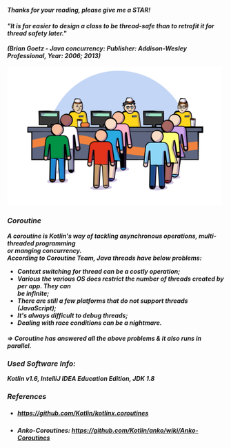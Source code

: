 <strong><em>Thanks for your reading, please give me a STAR!<em><strong>
####  "It is far easier to design a class to be thread-safe than to retrofit it for thread safety later."<br>
(Brian Goetz - Java concurrency: Publisher: Addison-Wesley Professional, Year: 2006; 2013)<br><br>
<img src="img/coroutine.png" height="320" />
<br>
### Coroutine<br>
A coroutine is Kotlin's way of tackling asynchronous operations, multi-threaded programming<br>
or manging concurrency.<br>
According to Coroutine Team, Java threads have below problems:
- Context switching for thread can be a costly operation;
- Various the various OS does restrict the number of threads created by per app. They can<br>
  be infinite;
- There are still a few platforms that do not support threads (JavaScript);
- It's always difficult to debug threads;
- Dealing with race conditions can be a nightmare.
#### => Coroutine has answered all the above problems & it also runs in parallel.

### Used Software Info:
Kotlin v1.6, IntelliJ IDEA Education Edition, JDK 1.8

### References
- ##### https://github.com/Kotlin/kotlinx.coroutines
- Anko-Coroutines: https://github.com/Kotlin/anko/wiki/Anko-Coroutines
